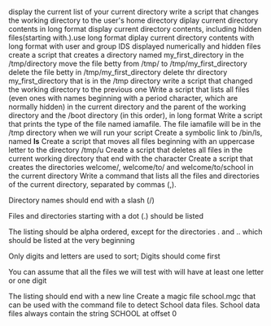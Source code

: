 display the current list of your current directory
write a script that changes the working directory to the user's home directory
diplay current directory contents in long format
display current directory contents, including hidden files(starting with.).use long format
diplay current directory contents
with long format
with user and group IDS displayed numerically
and hidden files
create a script that creates a directory named my_first_directory in the /tmp/directory
move the file betty from /tmp/ to /tmp/my_first_directory
delete the file betty in /tmp/my_first_directory
delete thr directory my_first_directory that is in the /tmp directory
write a script that changed the working directory to the previous one
Write a script that lists all files (even ones with names beginning with a period character, which are normally hidden) in the current directory and the parent of the working directory and the /boot directory (in this order), in long format
Write a script that prints the type of the file named iamafile. The file iamafile will be in the /tmp directory when we will run your script
Create a symbolic link to /bin/ls, named __ls__
Create a script that moves all files beginning with an uppercase letter to the directory /tmp/u
Create a script that deletes all files in the current working directory that end with the character
Create a script that creates the directories welcome/, welcome/to/ and welcome/to/school in the current directory
Write a command that lists all the files and directories of the current directory, separated by commas (,).



Directory names should end with a slash (/)

Files and directories starting with a dot (.) should be listed

The listing should be alpha ordered, except for the directories . and .. which should be listed at the very beginning

Only digits and letters are used to sort; Digits should come first

You can assume that all the files we will test with will have at least one letter or one digit

The listing should end with a new line
Create a magic file school.mgc that can be used with the command file to detect School data files. School data files always contain the string SCHOOL at offset 0 

